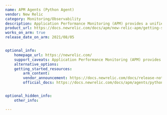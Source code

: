 ```yaml
---
name: APM Agents (Python Agent)
vendor: New Relic
category: Monitoring/Observability
description: Application Performance Monitoring (APM) provides a unified monitoring service for all the apps and microservices.
product_url: https://docs.newrelic.com/docs/apm/new-relic-apm/getting-started/introduction-apm/
works_on_arm: true
release_date_on_arm: 2021/08/05


optional_info:
    homepage_url: https://newrelic.com/
    support_caveats: Application Performance Monitoring (APM) provides a unified monitoring service for all the apps and microservices. New Relic provides the APM agents like PHP, java, go, ruby, python, node.js and .NET. New Relic instruments the application at the code level through use of one of the language agents. These agents collect metrics from the application and send them to New Relic APM, allowing the user to monitor the application using pre-built dashboards. ARM64 releases for these agents can be found [here](https://docs.newrelic.com/docs/apm/agents/manage-apm-agents/configuration/support-arm-graviton-x86-64/).
    alternative_options:
    getting_started_resources:
        arm_content:
        vendor_announcement: https://docs.newrelic.com/docs/release-notes/agent-release-notes/python-release-notes/python-agent-60800163/
        official_docs: https://docs.newrelic.com/docs/apm/agents/python-agent/getting-started/introduction-new-relic-python/


optional_hidden_info:
    other_info:

---
```

